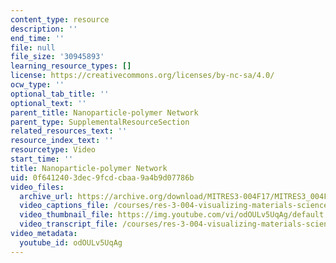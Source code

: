 ```yaml
---
content_type: resource
description: ''
end_time: ''
file: null
file_size: '30945893'
learning_resource_types: []
license: https://creativecommons.org/licenses/by-nc-sa/4.0/
ocw_type: ''
optional_tab_title: ''
optional_text: ''
parent_title: Nanoparticle-polymer Network
parent_type: SupplementalResourceSection
related_resources_text: ''
resource_index_text: ''
resourcetype: Video
start_time: ''
title: Nanoparticle-polymer Network
uid: 0f641240-3dec-9fcd-cbaa-9a4b9d07786b
video_files:
  archive_url: https://archive.org/download/MITRES3-004F17/MITRES3_004F17_2017_dang_300k.mp4
  video_captions_file: /courses/res-3-004-visualizing-materials-science-fall-2017/88c0a40ca5c2599796463f98c251d28a_odOULv5UqAg.vtt
  video_thumbnail_file: https://img.youtube.com/vi/odOULv5UqAg/default.jpg
  video_transcript_file: /courses/res-3-004-visualizing-materials-science-fall-2017/cb2a0b4e1a61249805fa32fb8e328647_odOULv5UqAg.pdf
video_metadata:
  youtube_id: odOULv5UqAg
---
```

